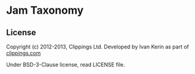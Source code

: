 # Jam Taxonomy


## License

Copyright (c) 2012-2013, Clippings Ltd. Developed by Ivan Kerin as part of [clippings.com](http://clippings.com)

Under BSD-3-Clause license, read LICENSE file.

